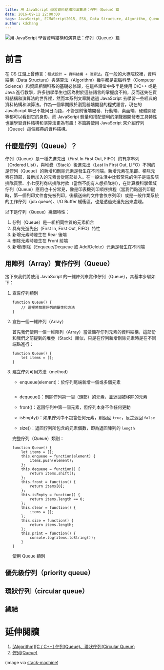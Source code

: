 ```yaml
---
title: 用 JavaScript 學習資料結構和演算法：佇列（Queue）篇
date: 2016-09-11 22:00:00
tags: JavaScript, ECMAScript2015, ES6, Data Structure, Algorithm, Queue, 資料結構, 演算法, 佇列 
author: kdchang
---
```


![用 JavaScript 學習資料結構和演算法：佇列（Queue）篇](queue.png)

# 前言
在 CS 江湖上曾傳言：`程式設計 = 資料結構 + 演算法`。在一般的大專院校裡，資料結構（Data Structure）與演算法（Algorithm）幾乎都是電腦科學（Computer Science）和資訊相關科系的基礎必修課，在這些課堂中多半是使用 C/C++ 或是 Java 進行教學，許多初學學生也因為對於這些語言的掌握度不夠，反而迷失在資料結構和演算法的世界裡，然而本系列文章將透過 JavaScript 去學習一些經典的資料結構和演算法。作為一個早期限於瀏覽器端開發的程式語言，現在的 JavaScript 早已不能同日而語，不管是前後端開發、行動端、桌面端、硬體開發等都可以看到它的身影，而 JavaScript 輕量和搭配便利的瀏覽器開發者工具特性也讓學習資料結構和演算法更為有趣！本篇將使用 JavaScript 來介紹佇列（Queue）這個經典的資料結構。

## 什麼是佇列（Queue）？
佇列（Queue）是一種先進先出（First In First Out, FIFO）的有序串列（Ordered List），與堆疊（Stack）後進先出（Last In First Out, LIFO）不同的是佇列（Queue）的新增和刪除元素是發生在不同端，新增元素在尾部、移除元素在頂部，最新加入的元素會從尾部排入。在一般生活中比較常見的例子是電影院排隊買票、小七便利商店排隊付款（當然不能有人想插隊啦），在計算機科學領域佇列（Queue）應用也十分常見，像是印表機列印順序排程（當我們點選列印鍵時，第一個列印文件會先被列印，後續送來的文件會依序列印）或是一般作業系統的工作佇列（job queue）、I/O Buffer 緩衝區，也是透過先進先出來處理。

以下是佇列（Queue）幾個特性：

1. 佇列（Queue）是一組相同性質的元素組合
2. 具有先進先出（First In, First Out, FIFO）特性
3. 新增元素時發生在 Rear 後端
4. 刪除元素時發生在 Front 前端 
5. 新增/刪除（Enqueue/Dequeue 或 Add/Delete）元素是發生在不同端

## 用陣列（Array）實作佇列（Queue）
接下來我們將使用 JavaScript 的一維陣列來實作佇列（Queue），其基本步驟如下：

1. 宣告佇列類別

	```
	function Queue() {
		// 這裡將放置佇列的屬性和方法
	}
	```

2. 宣告一個一維陣列（Array）

	首先我們使用一個一維陣列（Array）當做儲存佇列元素的資料結構，這部份和我們之前提到的堆疊（Stack）類似，只是在佇列新增刪除元素時是在不同端點進行：

	```
	function Queue() {
		let items = [];
	}
	```

3. 建立佇列可用方法（method）

	- enqueue(element)：於佇列尾端新增一個或多個元素

	```
	
	```

	- dequeue()：刪除佇列第一個（頭部）的元素，並返回被移除的元素

	- front()：返回佇列中第一個元素，但佇列本身不作任何更動

	- isEmpty()：如果佇列中不包含任何元素，則返回 `true`，反之返回 `false`
 
	- size()：返回佇列所包含的元素個數，即為返回陣列的 `length`


	完整佇列（Queue）類別：

	```
	function Queue() {
		let items = [];
		this.enqueue = function(element) {
			items.push(element);
		};
		this.dequeue = function() {
			return items.shift();
		};
		this.front = function() {
			return items[0];
		};
		this.isEmpty = function() {
			return items.length == 0;
		};
		this.clear = function() {
			items = [];
		};
		this.size = function() {
			return items.length;
		};
		this.print = function() {
			console.log(items.toString());
		}
	}
	```

	使用 Queue 類別

## 優先級佇列（priority queue）

## 環狀佇列（circular queue）

## 總結

# 延伸閱讀
1. [[Algorithm][C / C++] 佇列(Queue)、環狀佇列(Circular Queue)](https://j101044.wordpress.com/2014/08/19/algorithmc-c-%E4%BD%87%E5%88%97queue/)
2. [佇列(Queue)](http://epaper.gotop.com.tw/pdf/AEE032400.pdf)

(image via [stack-machine](https://igor.io/img/stack-machine/stack-ops.png))

